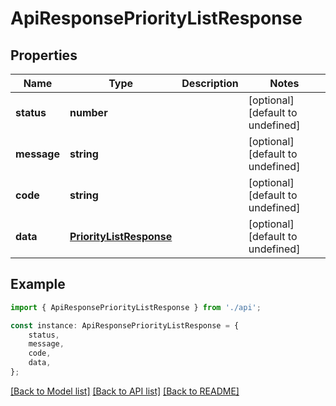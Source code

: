 # ApiResponsePriorityListResponse


## Properties

Name | Type | Description | Notes
------------ | ------------- | ------------- | -------------
**status** | **number** |  | [optional] [default to undefined]
**message** | **string** |  | [optional] [default to undefined]
**code** | **string** |  | [optional] [default to undefined]
**data** | [**PriorityListResponse**](PriorityListResponse.md) |  | [optional] [default to undefined]

## Example

```typescript
import { ApiResponsePriorityListResponse } from './api';

const instance: ApiResponsePriorityListResponse = {
    status,
    message,
    code,
    data,
};
```

[[Back to Model list]](../README.md#documentation-for-models) [[Back to API list]](../README.md#documentation-for-api-endpoints) [[Back to README]](../README.md)
